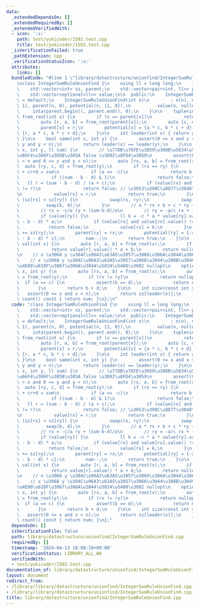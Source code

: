 ```yaml
---
data:
  _extendedDependsOn: []
  _extendedRequiredBy: []
  _extendedVerifiedWith:
  - icon: ':x:'
    path: test/yukicoder/1502.test.cpp
    title: test/yukicoder/1502.test.cpp
  _isVerificationFailed: true
  _pathExtension: cpp
  _verificationStatusIcon: ':x:'
  attributes:
    links: []
  bundledCode: "#line 1 \"library/datastructure/unionfind/IntegerSumRuleUnionFind.cpp\"\
    \nclass IntegerSumRuleUnionFind {\n    using ll = long long;\n    int n, num;\n\
    \    std::vector<int> sz, parent;\n    std::vector<pair<int, ll>> potential;\n\
    \    std::vector<optional<ll>> value;\n\n  public:\n    IntegerSumRuleUnionFind()\
    \ = default;\n    IntegerSumRuleUnionFind(int n)\n        : n(n), num(n), sz(n,\
    \ 1), parent(n, 0), potential(n, {1, 0}),\n          value(n, nullopt) {\n   \
    \     iota(parent.begin(), parent.end(), 0);\n    }\n\n    tuple<int, int, ll>\
    \ from_root(int x) {\n        if (x == parent[x])\n            return {x, 1, 0LL};\n\
    \        auto [r, a, b] = from_root(parent[x]);\n        auto [c, d] = potential[x];\n\
    \        parent[x] = r;\n        potential[x] = {a * c, b * c + d};\n        return\
    \ {r, a * c, b * c + d};\n    }\n\n    int leader(int x) { return get<0>(from_root(x));\
    \ }\n\n    bool same(int x, int y) {\n        assert(0 <= x and x < n and 0 <=\
    \ y and y < n);\n        return leader(x) == leader(y);\n    }\n\n    bool merge(int\
    \ x, int y, ll sum) {\n        // \u77DB\u76FE\u3059\u308B\u5834\u5408\u306F\u5909\
    \u66F4\u306F\u305B\u305A false \u3092\u8FD4\u3059\n        assert(0 <= x and x\
    \ < n and 0 <= y and y < n);\n        auto [rx, a, b] = from_root(x);\n      \
    \  auto [ry, c, d] = from_root(y);\n        if (rx == ry) {\n            // ar+b\
    \ + cr+d = sum\n            if (a == -c)\n                return b + d == sum;\n\
    \            if ((sum - b - d) & 1)\n                return false;\n         \
    \   ll r = (sum - b - d) / (a + c);\n            if (value[rx] and value[rx].value()\
    \ != r)\n                return false; // \u3053\u308C\u8D77\u304D\u308B\uFF1F\
    \n            value[rx] = r;\n            return true;\n        }\n        if\
    \ (sz[rx] < sz[ry]) {\n            swap(rx, ry);\n            swap(a, c);\n  \
    \          swap(b, d);\n        }\n        // a * rx + b + c * ry + d == sum\n\
    \        // rx = -c/a ry + (sum-b-d)/a\n        // ry = -a/c rx + (sum-b-d)/c\n\
    \        if (value[ry]) {\n            ll k = -c * a * value[ry].value() + (sum\
    \ - b - d) * a;\n            if (value[rx] and value[rx].value() != k)\n     \
    \           return false;\n            value[rx] = k;\n        }\n        sz[rx]\
    \ += sz[ry];\n        parent[ry] = rx;\n        potential[ry] = {-a * c, (sum\
    \ - b - d) * c};\n        num--;\n        return true;\n    }\n\n    optional<ll>\
    \ val(int x) {\n        auto [r, a, b] = from_root(x);\n        if (value[r])\n\
    \            return value[r].value() * a + b;\n        return nullopt;\n    }\n\
    \n    // x \u3068 y \u304C\u96A3\u63A5\u3057\u3066\u306A\u3044\u306A\u3089 nullopt\n\
    \    // x \u3068 y \u304C\u96A3\u63A5\u3057\u3066\u3044\u308B\u304C\u3001sum \u304C\
    \u4E00\u610F\u3067\u306A\u3044\u5834\u5408\u3082 nullopt\n    optional<ll> sum(int\
    \ x, int y) {\n        auto [rx, a, b] = from_root(x);\n        auto [ry, c, d]\
    \ = from_root(y);\n        if (rx != ry)\n            return nullopt;\n      \
    \  if (a == c) {\n            assert(b == d);\n            return nullopt;\n \
    \       }\n        return b + d;\n    }\n\n    int size(const int x) {\n     \
    \   assert(0 <= x and x < n);\n        return sz[leader(x)];\n    }\n\n    int\
    \ count() const { return num; }\n};\n"
  code: "class IntegerSumRuleUnionFind {\n    using ll = long long;\n    int n, num;\n\
    \    std::vector<int> sz, parent;\n    std::vector<pair<int, ll>> potential;\n\
    \    std::vector<optional<ll>> value;\n\n  public:\n    IntegerSumRuleUnionFind()\
    \ = default;\n    IntegerSumRuleUnionFind(int n)\n        : n(n), num(n), sz(n,\
    \ 1), parent(n, 0), potential(n, {1, 0}),\n          value(n, nullopt) {\n   \
    \     iota(parent.begin(), parent.end(), 0);\n    }\n\n    tuple<int, int, ll>\
    \ from_root(int x) {\n        if (x == parent[x])\n            return {x, 1, 0LL};\n\
    \        auto [r, a, b] = from_root(parent[x]);\n        auto [c, d] = potential[x];\n\
    \        parent[x] = r;\n        potential[x] = {a * c, b * c + d};\n        return\
    \ {r, a * c, b * c + d};\n    }\n\n    int leader(int x) { return get<0>(from_root(x));\
    \ }\n\n    bool same(int x, int y) {\n        assert(0 <= x and x < n and 0 <=\
    \ y and y < n);\n        return leader(x) == leader(y);\n    }\n\n    bool merge(int\
    \ x, int y, ll sum) {\n        // \u77DB\u76FE\u3059\u308B\u5834\u5408\u306F\u5909\
    \u66F4\u306F\u305B\u305A false \u3092\u8FD4\u3059\n        assert(0 <= x and x\
    \ < n and 0 <= y and y < n);\n        auto [rx, a, b] = from_root(x);\n      \
    \  auto [ry, c, d] = from_root(y);\n        if (rx == ry) {\n            // ar+b\
    \ + cr+d = sum\n            if (a == -c)\n                return b + d == sum;\n\
    \            if ((sum - b - d) & 1)\n                return false;\n         \
    \   ll r = (sum - b - d) / (a + c);\n            if (value[rx] and value[rx].value()\
    \ != r)\n                return false; // \u3053\u308C\u8D77\u304D\u308B\uFF1F\
    \n            value[rx] = r;\n            return true;\n        }\n        if\
    \ (sz[rx] < sz[ry]) {\n            swap(rx, ry);\n            swap(a, c);\n  \
    \          swap(b, d);\n        }\n        // a * rx + b + c * ry + d == sum\n\
    \        // rx = -c/a ry + (sum-b-d)/a\n        // ry = -a/c rx + (sum-b-d)/c\n\
    \        if (value[ry]) {\n            ll k = -c * a * value[ry].value() + (sum\
    \ - b - d) * a;\n            if (value[rx] and value[rx].value() != k)\n     \
    \           return false;\n            value[rx] = k;\n        }\n        sz[rx]\
    \ += sz[ry];\n        parent[ry] = rx;\n        potential[ry] = {-a * c, (sum\
    \ - b - d) * c};\n        num--;\n        return true;\n    }\n\n    optional<ll>\
    \ val(int x) {\n        auto [r, a, b] = from_root(x);\n        if (value[r])\n\
    \            return value[r].value() * a + b;\n        return nullopt;\n    }\n\
    \n    // x \u3068 y \u304C\u96A3\u63A5\u3057\u3066\u306A\u3044\u306A\u3089 nullopt\n\
    \    // x \u3068 y \u304C\u96A3\u63A5\u3057\u3066\u3044\u308B\u304C\u3001sum \u304C\
    \u4E00\u610F\u3067\u306A\u3044\u5834\u5408\u3082 nullopt\n    optional<ll> sum(int\
    \ x, int y) {\n        auto [rx, a, b] = from_root(x);\n        auto [ry, c, d]\
    \ = from_root(y);\n        if (rx != ry)\n            return nullopt;\n      \
    \  if (a == c) {\n            assert(b == d);\n            return nullopt;\n \
    \       }\n        return b + d;\n    }\n\n    int size(const int x) {\n     \
    \   assert(0 <= x and x < n);\n        return sz[leader(x)];\n    }\n\n    int\
    \ count() const { return num; }\n};"
  dependsOn: []
  isVerificationFile: false
  path: library/datastructure/unionfind/IntegerSumRuleUnionFind.cpp
  requiredBy: []
  timestamp: '2024-04-13 18:08:10+09:00'
  verificationStatus: LIBRARY_ALL_WA
  verifiedWith:
  - test/yukicoder/1502.test.cpp
documentation_of: library/datastructure/unionfind/IntegerSumRuleUnionFind.cpp
layout: document
redirect_from:
- /library/library/datastructure/unionfind/IntegerSumRuleUnionFind.cpp
- /library/library/datastructure/unionfind/IntegerSumRuleUnionFind.cpp.html
title: library/datastructure/unionfind/IntegerSumRuleUnionFind.cpp
---
```

